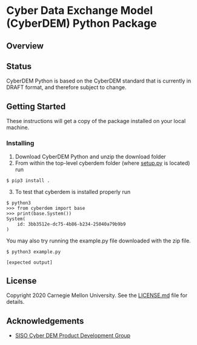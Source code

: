 # Cyber Data Exchange Model (CyberDEM) Python Package

## Overview

## Status

CyberDEM Python is based on the CyberDEM standard that is currently in DRAFT format, and therefore subject to change. 

## Getting Started

These instructions will get a copy of the package installed on your local machine.

### Installing

1. Download CyberDEM Python and unzip the download folder
2. From within the top-level cyberdem folder (where [setup.py](setup.py) is located) run
```
$ pip3 install .
```

3. To test that cyberdem is installed properly run

```
$ python3
>>> from cyberdem import base
>>> print(base.System())
System(
    id: 3bb3512e-dc75-4b86-b234-25040a79b9b9
)
```

You may also try running the example.py file downloaded with the zip file.

```
$ python3 example.py

[expected output]
```

## License

Copyright 2020 Carnegie Mellon University. See the [LICENSE.md](LICENSE.md) file for details.

## Acknowledgements

- [SISO Cyber DEM Product Development Group](https://www.sisostds.org/StandardsActivities/DevelopmentGroups/CyberDEMPDG.aspx)